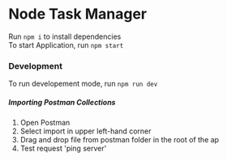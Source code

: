 # Node Task Manager
 Run `npm i` to install dependencies\
 To start Application, run `npm start`

 ### Development
  To run developement mode, run `npm run dev`
 ##### Importing Postman Collections
  1) Open Postman
  2) Select import in upper left-hand corner
  3) Drag and drop file from postman folder in the root of the ap
  4) Test request 'ping server'

